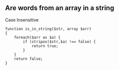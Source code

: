 ## Are words from an array in a string

Case Insensitive
```
function is_in_string($str, array $arr)
{
    foreach($arr as $a) {
        if (stripos($str,$a) !== false) {
            return true;
        }
    }
    return false;
}
```
